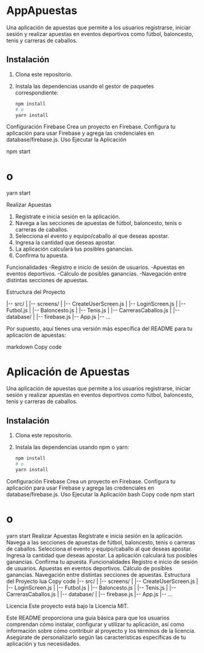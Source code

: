 # AppApuestas

Una aplicación de apuestas que permite a los usuarios registrarse, iniciar sesión 
y realizar apuestas en eventos deportivos como fútbol, baloncesto, tenis y carreras de caballos.

## Instalación

1. Clona este repositorio.
2. Instala las dependencias usando el gestor de paquetes correspondiente:

   ```bash
   npm install
   # o
   yarn install

 Configuración
Firebase
Crea un proyecto en Firebase.
Configura tu aplicación para usar Firebase y agrega las credenciales en database/firebase.js.
Uso
Ejecutar la Aplicación

npm start
# o
yarn start


Realizar Apuestas
1. Regístrate e inicia sesión en la aplicación.
2. Navega a las secciones de apuestas de fútbol, baloncesto, tenis o carreras de caballos.
3. Selecciona el evento y equipo/caballo al que deseas apostar.
4. Ingresa la cantidad que deseas apostar.
5. La aplicación calculará tus posibles ganancias.
6. Confirma tu apuesta.

Funcionalidades
-Registro e inicio de sesión de usuarios.
-Apuestas en eventos deportivos.
-Cálculo de posibles ganancias.
-Navegación entre distintas secciones de apuestas.

Estructura del Proyecto

|-- src/
|   |-- screens/
|       |-- CreateUserScreen.js
|       |-- LoginScreen.js
|       |-- Futbol.js
|       |-- Baloncesto.js
|       |-- Tenis.js
|       |-- CarrerasCaballos.js
|   |-- database/
|       |-- firebase.js
|-- App.js
|-- ...



Por supuesto, aquí tienes una versión más específica del README para tu aplicación de apuestas:

markdown
Copy code
# Aplicación de Apuestas

Una aplicación de apuestas que permite a los usuarios registrarse, iniciar sesión y realizar apuestas en eventos deportivos como fútbol, baloncesto, tenis y carreras de caballos.

## Instalación

1. Clona este repositorio.
2. Instala las dependencias usando npm o yarn:

   ```bash
   npm install
   # o
   yarn install
Configuración
Firebase
Crea un proyecto en Firebase.
Configura tu aplicación para usar Firebase y agrega las credenciales en database/firebase.js.
Uso
Ejecutar la Aplicación
bash
Copy code
npm start
# o
yarn start
Realizar Apuestas
Regístrate e inicia sesión en la aplicación.
Navega a las secciones de apuestas de fútbol, baloncesto, tenis o carreras de caballos.
Selecciona el evento y equipo/caballo al que deseas apostar.
Ingresa la cantidad que deseas apostar.
La aplicación calculará tus posibles ganancias.
Confirma tu apuesta.
Funcionalidades
Registro e inicio de sesión de usuarios.
Apuestas en eventos deportivos.
Cálculo de posibles ganancias.
Navegación entre distintas secciones de apuestas.
Estructura del Proyecto
lua
Copy code
|-- src/
|   |-- screens/
|       |-- CreateUserScreen.js
|       |-- LoginScreen.js
|       |-- Futbol.js
|       |-- Baloncesto.js
|       |-- Tenis.js
|       |-- CarrerasCaballos.js
|   |-- database/
|       |-- firebase.js
|-- App.js
|-- ...

Licencia
Este proyecto está bajo la Licencia MIT.


Este README proporciona una guía básica para que los usuarios comprendan cómo instalar, configurar y utilizar tu aplicación, así como información sobre cómo contribuir al proyecto y los términos de la licencia. Asegúrate de personalizarlo según las características específicas de tu aplicación y tus necesidades.
